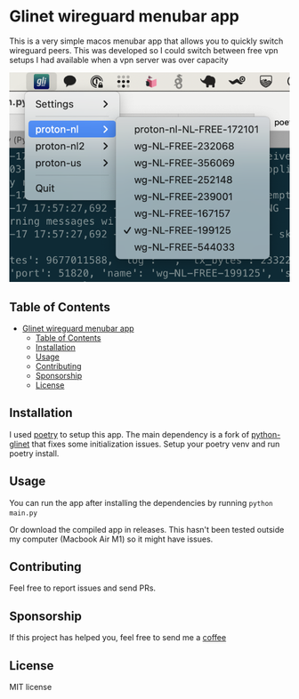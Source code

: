 # Glinet wireguard menubar app

This is a very simple macos menubar app that allows you to quickly switch wireguard peers. This was developed so I could switch between free vpn setups I had available when a vpn server was over capacity

![example image](image.png)

## Table of Contents

- [Glinet wireguard menubar app](#glinet-wireguard-menubar-app)
  - [Table of Contents](#table-of-contents)
  - [Installation](#installation)
  - [Usage](#usage)
  - [Contributing](#contributing)
  - [Sponsorship](#sponsorship)
  - [License](#license)

## Installation

I used [poetry](https://python-poetry.org/) to setup this app. The main dependency is a fork of [python-glinet](https://github.com/tomtana/python-glinet) that fixes some initialization issues. Setup your poetry venv and run poetry install.

## Usage

You can run the app after installing the dependencies by running `python main.py`

Or download the compiled app in releases. This hasn't been tested outside my computer (Macbook Air M1) so it might have issues.

## Contributing

Feel free to report issues and send PRs. 

## Sponsorship

If this project has helped you, feel free to send me a [coffee](https://ko-fi.com/its_jin)

## License

MIT license